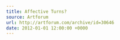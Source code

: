 ```yaml
---
title: Affective Turns?
source: Artforum
url: http://artforum.com/archive/id=30646
date: 2012-01-01 12:00:00 +0000
---
```

